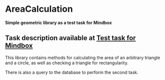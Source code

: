 # AreaCalculation

**Simple geometric library as a test task for Mindbox**

Task description available at [Test task for Mindbox](https://github.com/ForeDevop/AreaCalculation/blob/master/Test_Task_MindBox.jpg)
---
This library contains methods for calculating the area of an arbitrary triangle and a circle, as well as checking a triangle for rectangularity.

There is also a query to the database to perform the second task.
